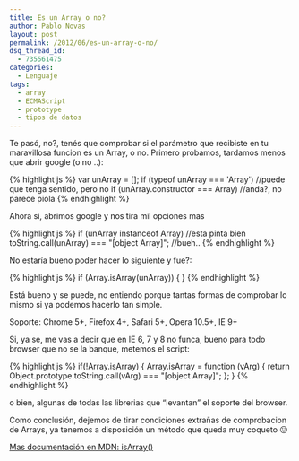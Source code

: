 ```yaml
---
title: Es un Array o no?
author: Pablo Novas
layout: post
permalink: /2012/06/es-un-array-o-no/
dsq_thread_id:
  - 735561475
categories:
  - Lenguaje
tags:
  - array
  - ECMAScript
  - prototype
  - tipos de datos
---
```

Te pasó, no?, tenés que comprobar si el parámetro que recibiste en tu maravillosa funcion es un Array, o no. Primero probamos, tardamos menos que abrir google (o no ..):

{% highlight js %}
var unArray = [];
if (typeof unArray === 'Array') //puede que tenga sentido, pero no
if (unArray.constructor === Array) //anda?, no parece piola 
 {% endhighlight %}

Ahora si, abrimos google y nos tira mil opciones mas

{% highlight js %}
if (unArray instanceof Array) //esta pinta bien
toString.call(unArray) === "[object Array]"; //bueh..
 {% endhighlight %}

No estaría bueno poder hacer lo siguiente y fue?:

{% highlight js %}
if (Array.isArray(unArray)) {
}
 {% endhighlight %}

Está bueno y se puede, no entiendo porque tantas formas de comprobar lo mismo si ya podemos hacerlo tan simple.

Soporte: Chrome 5+, Firefox 4+, Safari 5+, Opera 10.5+, IE 9+

Si, ya se, me vas a decir que en IE 6, 7 y 8 no funca, bueno para todo browser que no se la banque, metemos el script:

{% highlight js %}
if(!Array.isArray) {
  Array.isArray = function (vArg) {
    return Object.prototype.toString.call(vArg) === "[object Array]";
  };
}
 {% endhighlight %}

o bien, algunas de todas las librerias que &#8220;levantan&#8221; el soporte del browser.

Como conclusión, dejemos de tirar condiciones extrañas de comprobacion de Arrays, ya tenemos a disposición un método que queda muy coqueto 😛

[Mas documentación en MDN: isArray()][1]

 [1]: https://developer.mozilla.org/en/JavaScript/Reference/Global_Objects/Array/isArray "isArray en MDN"